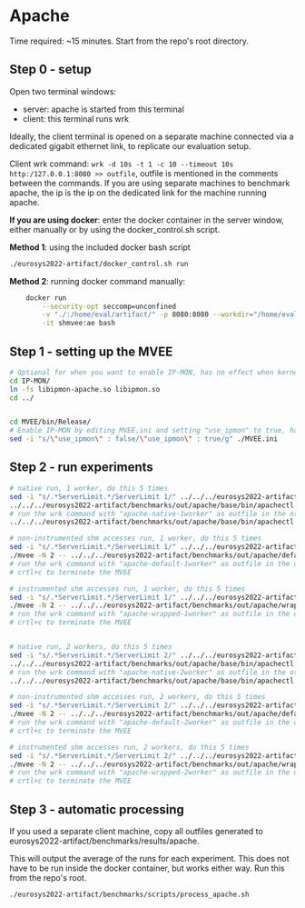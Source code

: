 # Apache

Time required: ~15 minutes. Start from the repo's root directory.

## Step 0 - setup

Open two terminal windows: 
- server: apache is started from this terminal
- client: this terminal runs wrk

Ideally, the client terminal is opened on a separate machine connected via a dedicated gigabit ethernet link, to
replicate our evaluation setup.

Client wrk command: `wrk -d 10s -t 1 -c 10 --timeout 10s http:/127.0.0.1:8080 >> outfile`, outfile is mentioned in the
comments between the commands. If you are using separate machines to benchmark apache, the ip is the ip on the dedicated
link for the machine running apache.

**If you are using docker**: enter the docker container in the server window, either manually or by using the
docker_control.sh script.

**Method 1**: using the included docker bash script

```bash
./eurosys2022-artifact/docker_control.sh run
```

**Method 2**: running docker command manually:

```bash
    docker run                                                                     \
        --security-opt seccomp=unconfined                                          \
        -v "./:/home/eval/artifact/" -p 8080:8080 --workdir="/home/eval/artifact/" \
        -it shmvee:ae bash
```

## Step 1 - setting up the MVEE

```bash
# Optional for when you want to enable IP-MON, has no effect when kernel is not IP-MON enabled.
cd IP-MON/
ln -fs libipmon-apache.so libipmon.so
cd ../


cd MVEE/bin/Release/
# Enable IP-MON by editing MVEE.ini and setting "use_ipmon" to true, has no effect when kernel is not IP-MON enabled.
sed -i "s/\"use_ipmon\" : false/\"use_ipmon\" : true/g" ./MVEE.ini
```

## Step 2 - run experiments

```bash
# native run, 1 worker, do this 5 times
sed -i "s/.*ServerLimit.*/ServerLimit 1/" ../../../eurosys2022-artifact/benchmarks/out/apache/base/conf/httpd.conf
../../../eurosys2022-artifact/benchmarks/out/apache/base/bin/apachectl start
# run the wrk command with "apache-native-1worker" as outfile in the other terminal and wait for the results
../../../eurosys2022-artifact/benchmarks/out/apache/base/bin/apachectl stop

# non-instrumented shm accesses run, 1 worker, do this 5 times
sed -i "s/.*ServerLimit.*/ServerLimit 1/" ../../../eurosys2022-artifact/benchmarks/out/apache/default/conf/httpd.conf
./mvee -N 2 -- ../../../eurosys2022-artifact/benchmarks/out/apache/default/bin/apachectl start
# run the wrk command with "apache-default-1worker" as outfile in the other terminal and wait for the results
# crtl+c to terminate the MVEE

# instrumented shm accesses run, 1 worker, do this 5 times
sed -i "s/.*ServerLimit.*/ServerLimit 1/" ../../../eurosys2022-artifact/benchmarks/out/apache/wrapped/conf/httpd.conf
./mvee -N 2 -- ../../../eurosys2022-artifact/benchmarks/out/apache/wrapped/bin/apachectl start
# run the wrk command with "apache-wrapped-1worker" as outfile in the other terminal and wait for the results
# crtl+c to terminate the MVEE


# native run, 2 workers, do this 5 times
sed -i "s/.*ServerLimit.*/ServerLimit 2/" ../../../eurosys2022-artifact/benchmarks/out/apache/base/conf/httpd.conf
../../../eurosys2022-artifact/benchmarks/out/apache/base/bin/apachectl start
# run the wrk command with "apache-native-2worker" as outfile in the other terminal and wait for the results
../../../eurosys2022-artifact/benchmarks/out/apache/base/bin/apachectl stop

# non-instrumented shm accesses run, 2 workers, do this 5 times
sed -i "s/.*ServerLimit.*/ServerLimit 2/" ../../../eurosys2022-artifact/benchmarks/out/apache/default/conf/httpd.conf
./mvee -N 2 -- ../../../eurosys2022-artifact/benchmarks/out/apache/default/bin/apachectl start
# run the wrk command with "apache-default-2worker" as outfile in the other terminal and wait for the results
# crtl+c to terminate the MVEE

# instrumented shm accesses run, 2 workers, do this 5 times
sed -i "s/.*ServerLimit.*/ServerLimit 2/" ../../../eurosys2022-artifact/benchmarks/out/apache/wrapped/conf/httpd.conf
./mvee -N 2 -- ../../../eurosys2022-artifact/benchmarks/out/apache/wrapped/bin/apachectl start
# run the wrk command with "apache-wrapped-2worker" as outfile in the other terminal and wait for the results
# crtl+c to terminate the MVEE
```

## Step 3 - automatic processing

If you used a separate client machine, copy all outfiles generated to eurosys2022-artifact/benchmarks/results/apache.

This will output the average of the runs for each experiment. This does not have to be run inside the docker container,
but works either way. Run this from the repo's root.

```bash
./eurosys2022-artifact/benchmarks/scripts/process_apache.sh
```